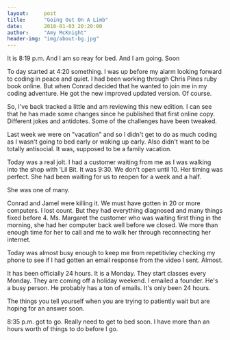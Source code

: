 ```yaml
---
layout:     post
title:      "Going Out On A Limb"
date:       2016-01-03 20:20:00
author:     "Amy McKnight"
header-img: "img/about-bg.jpg"
---
```

It is 8:19 p.m. And I am so reay for bed. And I am going. Soon

To day started at 4:20 something. I was up before my alarm looking forward to coding in peace and quiet.  I had been working through Chris Pines ruby book online. But when Conrad decided that he wanted to join me in my coding adventure. He got the new improved updated version. Of course. 

So, I've back tracked a little and am reviewing this new edition. I can see that he has made some changes since he published that first online copy. Different jokes and antidotes. Some of the challenges have been tweaked.

Last week we were on "vacation" and so I didn't get to do as much coding as I wasn't going to bed early or waking up early. Also didn't want to be totally antisocial. It was, supposed to be a family vacation. 

Today was a real jolt. I had a customer waiting from me as I was walking into the shop with 'Lil Bit. It was 9:30. We don't open until 10. Her timing was perfect. She had been waiting for us to reopen for a week and a half. 

She was one of many.

Conrad and Jamel were killing it. We must have gotten in 20 or more computers. I lost count. But they had everything diagnosed and many things fixed before 4. Ms. Margaret the customer who was waiting first thing in the morning, she had her computer back well before we closed. We more than enough time for her to call and me to walk her through reconnecting her internet.

Today was almost busy enough to keep me from repetitivley checking my phone to see if I had gotten an email response from the video I sent. Almost.

It has been officially 24 hours. It is a Monday. They start classes every Monday. They are coming off a holiday weekend. I emailed a founder. He's a busy person. He probably has a ton of emails.  It's only been 24 hours.

The things you tell yourself when you are trying to patiently wait but are hoping for an answer soon. 

8:35 p.m. got to go. Really need to get to bed soon. I have more than an hours worth of things to do before I go. 
